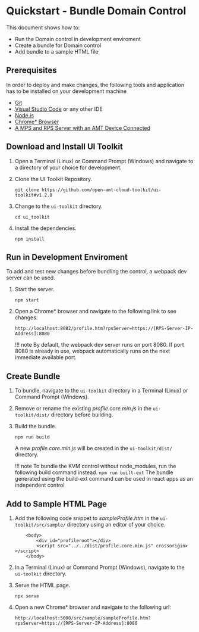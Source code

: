 # Quickstart - Bundle Domain Control

This document shows how to:

- Run the Domain control in development enviroment
- Create a bundle for Domain control
- Add bundle to a sample HTML file 

## Prerequisites

In order to deploy and make changes, the following tools and application has to be installed on your development machine

- [Git](https://git-scm.com/)
- [Visual Studio Code](https://code.visualstudio.com/) or any other IDE 
- [Node.js](https://nodejs.org/)
- [Chrome* Browser](https://www.google.com/chrome)
- [A MPS and RPS Server with an AMT Device Connected](../../../Docker/dockerLocal/)


## Download and Install UI Toolkit

1. Open a Terminal (Linux) or Command Prompt (Windows) and navigate to a directory of your choice for development.

2. Clone the UI Toolkit Repository.
	```
	git clone https://github.com/open-amt-cloud-toolkit/ui-toolkit#v1.2.0
	```

3. Change to the `ui-toolkit` directory.
	```
	cd ui_toolkit
	```

4. Install the dependencies.
	```
	npm install
	```

## Run in Development Enviroment

To add and test new changes before bundling the control, a webpack dev server can be used.

1. Start the server.
	```
	npm start
	```

2. Open a Chrome* browser and navigate to the following link to see changes.
	```
	http://localhost:8082/profile.htm?rpsServer=https://[RPS-Server-IP-Address]:8080
	```

	!!! note
		By default, the webpack dev server runs on port 8080. If port 8080 is already in use, webpack automatically runs on the next immediate available port.

## Create Bundle

1. To bundle, navigate to the `ui-toolkit` directory in a Terminal (Linux) or Command Prompt (Windows).

2. Remove or rename the existing *profile.core.min.js*  in the `ui-toolkit/dist/` directory before building.

3. Build the bundle.
	```
	npm run build
	```

	A new *profile.core.min.js* will be created in the `ui-toolkit/dist/` directory.

	!!! note
		To bundle the KVM control without node_modules, run the following build command instead.
		```
		npm run built-ext
		```
		The bundle generated using the build-ext command can be used in react apps as an independent control


## Add to Sample HTML Page

1. Add the following code snippet to *sampleProfile.htm* in the `ui-toolkit/src/sample/` directory using an editor of your choice.

	```
		<body>
			<div id="profileroot"></div>
			<script src="../../dist/profile.core.min.js" crossorigin></script>
		</body>
	```

2. In a Terminal (Linux) or Command Prompt (Windows), navigate to the `ui-toolkit` directory.

3. Serve the HTML page.
	```
	npx serve
	```

4. Open a new Chrome* browser and navigate to the following url:
	```
	http://localhost:5000/src/sample/sampleProfile.htm?rpsServer=https://[RPS-Server-IP-Address]:8080
	```